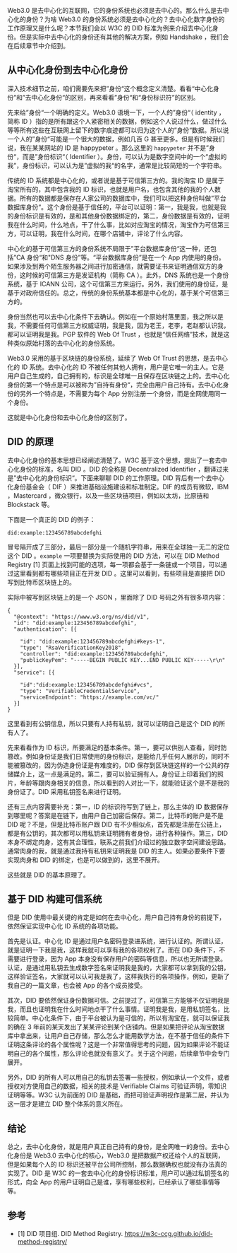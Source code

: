 Web3.0 是去中心化的互联网，它的身份系统也必须是去中心的。那么什么是去中心化的身份？为啥 Web3.0 的身份系统必须是去中心化的？去中心化数字身份的工作原理又是什么呢？本节我们会以 W3C 的 DID 标准为例来介绍去中心化身份。但是实际中去中心化的身份还有其他的解决方案，例如 Handshake ，我们会在后续章节中介绍到。

## 从中心化身份到去中心化身份

深入技术细节之前，咱们需要先来把”身份“这个概念定义清楚。看看“中心化身份”和”去中心化身份“的区别，再来看看”身份“和“身份标识符”的区别。

先来给”身份“一个明确的定义。Web3.0 语境一下，一个人的”身份“（ identity ，简称 ID ）指的是所有跟这个人紧密相关的数据，例如这个人说过什么，做过什么等等所有这些在互联网上留下的数字痕迹都可以归为这个人的”身份“数据。所以说一个人的”身份“可能是一个很大的数据，例如几百 G 甚至更多。但是有时候我们说，我在某某网站的 ID 是 happypeter 。那么这里的 `happypeter` 并不是”身份“，而是”身份标识“（ Identifier ）。身份，可以认为是数字空间中的一个“虚拟的我”，身份标识，可以认为是”虚拟的我“的名字，通常是比较简短的一个字符串。

传统的 ID 系统都是中心化的，或者说是基于可信第三方的。我的淘宝 ID 是属于淘宝所有的，其中包含我的 ID 标识，也就是用户名，也包含其他的我的个人数据。所有的数据都是保存在人家公司的数据库中，我们可以把这种身份叫做”平台数据库身份“。这个身份是基于信任的，平台可以证明：第一，我是我，也就是我的身份标识是有效的，是和其他身份数据绑定的，第二，身份数据是有效的，证明我在什么时间，什么地点，干了什么事，比如对应淘宝的情况，淘宝作为可信第三方，可以证明，我在什么时间，在哪个店铺中，评论了什么内容。

中心化的基于可信第三方的身份系统不局限于”平台数据库身份“这一种，还包括”CA 身份“和"DNS 身份”等。“平台数据库身份”是在一个 App 内使用的身份。如果涉及到两个陌生服务器之间进行加密通信，就需要证书来证明通信双方的身份，这时候的可信第三方是发证机构（简称 CA ）。此外，DNS 系统也是一个身份系统，基于 ICANN 公司，这个可信第三方来运行。另外，我们使用的身份证，是基于对政府信任的。总之，传统的身份系统基本都是中心化的，基于某个可信第三方的。

身份当然也可以去中心化条件下去确认。例如在一个原始村落里面，我之所以是我，不需要任何可信第三方权威证明，我是我，因为老王，老李，老赵都认识我，都可以证明我是我。PGP 软件的 Web Of Trust ，也就是“信任网络”技术，就是这种类似原始村落的去中心化的身份系统。

Web3.0 采用的基于区块链的身份系统，延续了 Web Of Trust 的思想，是去中心化的 ID 系统。去中心化的 ID 不被任何其他人拥有，用户是它唯一的主人。它是用户自己生成的，自己拥有的，标识是全球唯一且保存在区块链之上的。去中心化身份的第一个特点是可以被称为”自持有身份“，完全由用户自己持有。去中心化身份的另外一个特点是，不需要为每个 App 分别注册一个身份，而是全网使用同一个身份。

这就是中心化身份和去中心化身份的区别了。

## DID 的原理

去中心化身份的基本思想已经阐述清楚了。W3C 基于这个思想，提出了一套去中心化身份的标准，名叫 DID 。DID 的全称是 Decentralized Identifier ，翻译过来是”去中心化的身份标识“。下面来聊聊 DID 的工作原理。DID 背后有一个去中心化身份基金会（ DIF ）来推进基础设施建设和标准制定。DIF 的成员有微软，IBM ，Mastercard ，微众银行，以及一些区块链项目，例如以太坊，比原链和 Blockstack 等。

下面是一个真正的 DID 的例子：

```
did:example:123456789abcdefghi
```

冒号隔开成了三部分，最后一部分是一个随机字符串，用来在全球独一无二的定位这个 DID 。`example` 一项要替换为实际使用的 DID 方法，可以在 DID Method Registry [1] 页面上找到可能的选项，每一项都会基于一条链或一个项目，可以通过这里看到都有哪些项目正在开发 DID 。这里可以看到，有些项目是直接把 DID 写到比特币区块链上的。

实际中被写到区块链上的是一个 JSON ，里面除了 DID 号码之外有很多项内容：

```
{
  "@context": "https://www.w3.org/ns/did/v1",
  "id": "did:example:123456789abcdefghi",
  "authentication": [{

    "id": "did:example:123456789abcdefghi#keys-1",
    "type": "RsaVerificationKey2018",
    "controller": "did:example:123456789abcdefghi",
    "publicKeyPem": "-----BEGIN PUBLIC KEY...END PUBLIC KEY-----\r\n"
  }],
  "service": [{

    "id":"did:example:123456789abcdefghi#vcs",
    "type": "VerifiableCredentialService",
    "serviceEndpoint": "https://example.com/vc/"
  }]
}
```

这里看到有公钥信息，所以只要有人持有私钥，就可以证明自己是这个 DID 的所有人了。

先来看看作为 ID 标识，所要满足的基本条件。第一，要可以供别人查看，同时防篡改。例如身份证是我们日常使用的身份标识，是能给几乎任何人展示的，同时不能被篡改的，因为伪造身份证是有难度的，DID 保存到区块链这样的一个公共的存储媒介上，这一点是满足的。第二，要可以验证拥有人。身份证上印着我们的照片，年龄等跟肉身相关的信息，所以看到的人对比一下，就能验证这个是不是我的身份证了。DID 采用私钥签名来进行证明。

还有三点内容需要补充：第一，ID 的标识符写到了链上，那么主体的 ID 数据保存到哪里呢？答案是在链下，由用户自己加密后保存。第二，比特币的账户是不是 DID 呢？不是，但是比特币账户跟 DID 有不少相似点，首先都是注册在公链上，都是有公钥的，其次都可以用私钥来证明拥有者身份，进行各种操作。第三，DID 本身不绑定肉身，这有其合理性，联系之前我们介绍过的独立数字空间建设思路。通常肉身的我，就是通过我持有私钥来证明我是 DID 的主人。如果必要条件下要实现肉身和 DID 的绑定，也是可以做到的，这里不展开。

这些就是 DID 的基本原理了。

## 基于 DID 构建可信系统

但是 DID 使用中最关键的肯定是如何在去中心化，用户自己持有身份的前提下，依然保证实现中心化 ID 系统的各项功能。

首先是认证。中心化 ID 是通过用户名密码登录进系统，进行认证的。所谓认证，就是证明一下我是我，这样我就可以享有我的各项权利了。而在 DID 条件下，不需要进行登录，因为 App 本身没有保存用户的密码等信息，所以也无所谓登录。认证，是通过用私钥去生成数字签名来证明我是我的，大家都可以拿到我的公钥，这样验证签名，大家就可以认可我是我了，这样我执行的各项操作，例如，更新了我自己的一篇文章，也会被 App 的各个成员接受。

其次，DID 要依然保证身份数据可信。之前提过了，可信第三方能够不仅证明我是我，而且也证明我在什么时间地点干了什么事情。证明我是我，是用私钥签名，比较简单。中心化条件下，由于平台被认为是可信的，所以有淘宝在，就可以保证我的确在 3 年前的某天发出了某某评论到某个店铺内。但是如果把评论从淘宝数据库中拿出来，让用户自己存储，那么怎么才能用数学方法，在不基于信任的条件下证明这条评论的各个属性呢？这是一个非常值得思考的问题，因为如果评论不能证明自己的各个属性，那么评论也就没有意义了。关于这个问题，后续章节中会专门展开。

另外，DID 的所有人可以用自己的私钥去签署一些授权，例如承认一个文件，或者授权对方使用自己的数据，相关的技术是 Verifiable Claims 可验证声明，零知识证明等等。W3C 认为前面的 DID 是基础，而把可验证声明视作是第二层，并认为这一层才是建立 DID 整个体系的意义所在。

## 结论

总之，去中心化身份，就是用户真正自己持有的身份，是全网唯一的身份。去中心化身份是 Web3.0 去中心化的核心，Web3.0 是把数据产权还给个人的互联网，但是如果每个人的 ID 标识还被平台公司所控制，那么数据确权也就没有办法真的实现了。DID 是 W3C 的一套去中心化的身份标识标准，用户可以通过私钥签名的形式，向全 App 的用户证明自己是谁，享有哪些权利，已经承认了哪些事情等等。

## 参考

- [1] DID 项目组. DID Method Registry. https://w3c-ccg.github.io/did-method-registry/
